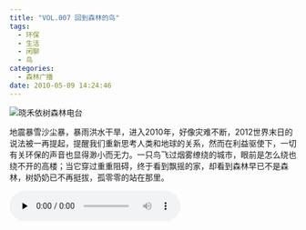 ```yaml
---
title: "VOL.007 回到森林的鸟"
tags:
  - 环保
  - 生活
  - 闲聊
  - 鸟
categories:
  - 森林广播
date: 2010-05-09 14:24:46
---
```


![晓禾依树森林电台](../../../images/radiocover/radio_007.jpg) 

地震暴雪沙尘暴，暴雨洪水干旱，进入2010年，好像灾难不断，2012世界末日的说法被一再提起，提醒我们重新思考人类和地球的关系，然而在利益驱使下，一切有关环保的声音也显得渺小而无力。一只鸟飞过烟雾缭绕的城市，眼前是怎么绕也绕不开的高楼；当它穿过重重阻碍，终于看到飘摇的家，却看到森林早已不是森林，树奶奶已不再挺拔，孤零零的站在那里。   

<audio id="audio" controls="" preload="none">
  <source id="mp3" src="http://www.coletree.com/radio/coletree_radio_007.mp3">
</audio>